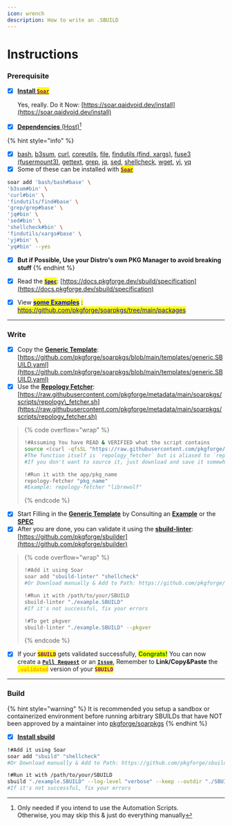 ```yaml
---
icon: wrench
description: How to write an .SBUILD
---
```


# Instructions

### Prerequisite

*   [x] [**Install&#x20;**<mark style="color:purple;">**`Soar`**</mark>](https://soar.qaidvoid.dev/installation)

    Yes, really. Do it Now: [https://soar.qaidvoid.dev/install](https://soar.qaidvoid.dev/install)
* [x] [**Dependencies** (Host)](#user-content-fn-1)[^1]

{% hint style="info" %}
- [x] [bash](https://command-not-found.com/bash), [b3sum](https://github.com/BLAKE3-team/BLAKE3), [curl](https://curl.se/download.html), [coreutils](https://en.wikipedia.org/wiki/List_of_GNU_Core_Utilities_commands), [file](https://command-not-found.com/file), [findutils (find, xargs)](https://command-not-found.com/find), [fuse3 (fusermount3)](https://command-not-found.com/mount.fuse3), [gettext](https://command-not-found.com/gettext), [grep](https://command-not-found.com/grep), [jq](https://github.com/jqlang/jq),  [sed](https://command-not-found.com/sed), [shellcheck](https://github.com/koalaman/shellcheck), [wget](https://command-not-found.com/wget), [yj](https://github.com/sclevine/yj), [yq](https://github.com/mikefarah/yq)
- [x] Some of these can be installed with [<mark style="color:purple;">**`Soar`**</mark>](https://soar.qaidvoid.dev/installation)

```bash
soar add 'bash/bash#base' \
'b3sum#bin' \
'curl#bin' \
'findutils/find#base' \
'grep/grep#base' \
'jq#bin' \
'sed#bin' \
'shellcheck#bin' \
'findutils/xargs#base' \
'yj#bin' \
'yq#bin' --yes
```

* [x] **But if Possible, Use your Distro's own PKG Manager to avoid breaking stuff**
{% endhint %}

* [x] Read the [<mark style="color:blue;">**`Spec`**</mark>](https://docs.pkgforge.dev/sbuild/specification): [https://docs.pkgforge.dev/sbuild/specification](https://docs.pkgforge.dev/sbuild/specification)
* [x] View [<mark style="color:blue;">**some Examples**</mark>](https://github.com/pkgforge/soarpkgs/tree/main/packages) <mark style="color:blue;">:</mark> [<mark style="color:blue;">https://github.com/pkgforge/soarpkgs/tree/main/packages</mark>](https://github.com/pkgforge/soarpkgs/tree/main/packages)

***

### Write

* [x] Copy the [**Generic Template**](https://github.com/pkgforge/soarpkgs/blob/main/templates/generic.SBUILD.yaml): [https://github.com/pkgforge/soarpkgs/blob/main/templates/generic.SBUILD.yaml](https://github.com/pkgforge/soarpkgs/blob/main/templates/generic.SBUILD.yaml)
* [x] Use the [**Repology Fetcher**](https://github.com/pkgforge/metadata/blob/main/soarpkgs/scripts/repology_fetcher.sh): [https://raw.githubusercontent.com/pkgforge/metadata/main/soarpkgs/scripts/repology\_fetcher.sh](https://raw.githubusercontent.com/pkgforge/metadata/main/soarpkgs/scripts/repology_fetcher.sh)

> {% code overflow="wrap" %}
> ```bash
> !#Assuming You have READ & VERIFIED what the script contains
> source <(curl -qfsSL "https://raw.githubusercontent.com/pkgforge/metadata/main/soarpkgs/scripts/repology_fetcher.sh")
> #The function itself is `repology_fetcher` but is aliased to `repology-fetcher` for convenience
> #If you don't want to source it, just download and save it somewhere in $PATH
>
> !#Run it with the app/pkg_name
> repology-fetcher "pkg_name"
> #Example: repology-fetcher "librewolf"
> ```
> {% endcode %}

* [x] Start Filling in the [**Generic Template**](https://github.com/pkgforge/soarpkgs/blob/main/templates/generic.SBUILD.yaml) by Consulting an [**Example**](examples.md) or the [**SPEC**](broken-reference)
* [x] After you are done, you can validate it using the [**sbuild-linter**](https://github.com/pkgforge/sbuilder): [https://github.com/pkgforge/sbuilder](https://github.com/pkgforge/sbuilder)

> {% code overflow="wrap" %}
> ```sh
> !#Add it using Soar
> soar add "sbuild-linter" "shellcheck"
> #Or Download manually & Add to Path: https://github.com/pkgforge/sbuilder/releases
>
> !#Run it with /path/to/your/SBUILD
> sbuild-linter "./example.SBUILD"
> #If it's not successful, fix your errors
>
> !#To get pkgver
> sbuild-linter "./example.SBUILD" --pkgver
> ```
> {% endcode %}

* [x] If your <mark style="color:purple;">**`SBUILD`**</mark> gets validated successfully, <mark style="color:green;">**Congrats!**</mark> You can now create a [**`Pull Request`**](https://github.com/pkgforge/soarpkgs/compare) or an [**`Issue`**](https://github.com/pkgforge/soarpkgs/issues/new/choose), Remember to **Link/Copy\&Paste** the <mark style="color:orange;">**`.validated`**</mark> version of your <mark style="color:purple;">**`SBUILD`**</mark>

***

### Build

{% hint style="warning" %}
It is recommended you setup a sandbox or containerized environment before running arbitrary SBUILDs that have NOT been approved by a maintainer into [pkgforge/soarpkgs](https://github.com/pkgforge/soarpkgs)
{% endhint %}

* [x] [**Install sbuild**](https://github.com/pkgforge/sbuilder)

```bash
!#Add it using Soar
soar add "sbuild" "shellcheck"
#Or Download manually & Add to Path: https://github.com/pkgforge/sbuilder/releases

!#Run it with /path/to/your/SBUILD
sbuild "./example.SBUILD" --log-level "verbose" --keep --outdir "./SBUILD-TEST"
#If it's not successful, fix your errors
```

[^1]: Only needed if you intend to use the Automation Scripts.\
    Otherwise, you may skip this & just do everything manually
